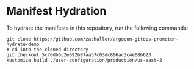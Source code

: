 # Manifest Hydration

To hydrate the manifests in this repository, run the following commands:

```shell
git clone https://github.com/zachaller/argocon-gitops-promoter-hydrate-demo
# cd into the cloned directory
git checkout 5c76db6c2e692b97aa57c03dc896ac3c4e08b623
kustomize build ./user-configuration/production/us-east-2
```

